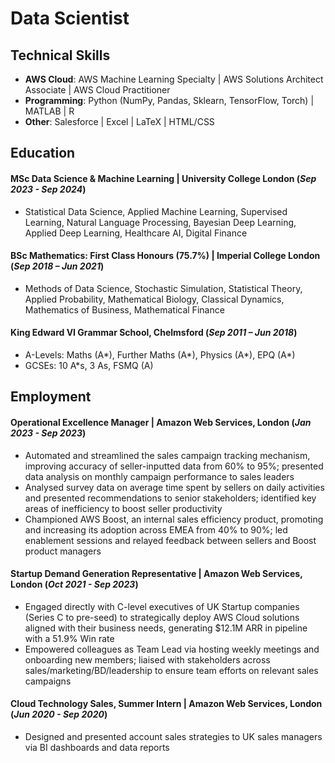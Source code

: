 # Data Scientist

## Technical Skills
- **AWS Cloud**: AWS Machine Learning Specialty | AWS Solutions Architect Associate | AWS Cloud Practitioner
- **Programming**: Python (NumPy, Pandas, Sklearn, TensorFlow, Torch) | MATLAB | R
- **Other**: Salesforce | Excel | LaTeX | HTML/CSS

## Education
#### MSc Data Science & Machine Learning | **University College London** (_Sep 2023 - Sep 2024_)
- Statistical Data Science, Applied Machine Learning, Supervised Learning, Natural Language Processing, Bayesian Deep Learning, Applied Deep Learning, Healthcare AI, Digital Finance

#### BSc Mathematics: First Class Honours (75.7%) | **Imperial College London** (_Sep 2018 – Jun 2021_)
- Methods of Data Science, Stochastic Simulation, Statistical Theory, Applied Probability, Mathematical Biology, Classical Dynamics, Mathematics of Business, Mathematical Finance

#### **King Edward VI Grammar School, Chelmsford** (_Sep 2011 – Jun 2018_)
- A-Levels: Maths (A*), Further Maths (A*), Physics (A*), EPQ (A*)
- GCSEs: 10 A*s, 3 As, FSMQ (A)

## Employment

#### Operational Excellence Manager | **Amazon Web Services, London** (_Jan 2023 - Sep 2023_)
- Automated and streamlined the sales campaign tracking mechanism, improving accuracy of seller-inputted data from
60% to 95%; presented data analysis on monthly campaign performance to sales leaders
- Analysed survey data on average time spent by sellers on daily activities and presented recommendations to senior
stakeholders; identified key areas of inefficiency to boost seller productivity
- Championed AWS Boost, an internal sales efficiency product, promoting and increasing its adoption across EMEA
from 40% to 90%; led enablement sessions and relayed feedback between sellers and Boost product managers

#### Startup Demand Generation Representative | **Amazon Web Services, London** (_Oct 2021 - Sep 2023_)
- Engaged directly with C-level executives of UK Startup companies (Series C to pre-seed) to strategically deploy AWS
Cloud solutions aligned with their business needs, generating $12.1M ARR in pipeline with a 51.9% Win rate
- Empowered colleagues as Team Lead via hosting weekly meetings and onboarding new members; liaised with
stakeholders across sales/marketing/BD/leadership to ensure team efforts on relevant sales campaigns

####  Cloud Technology Sales, Summer Intern | **Amazon Web Services, London** (_Jun 2020 - Sep 2020_)
- Designed and presented account sales strategies to UK sales managers via BI dashboards and data reports



